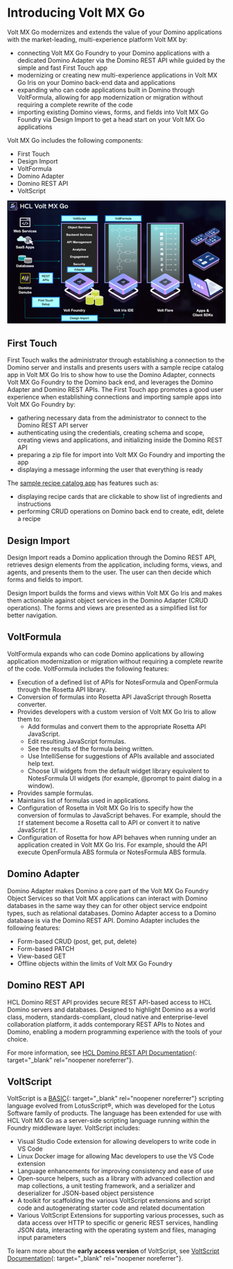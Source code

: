 # Introducing Volt MX Go

Volt MX Go modernizes and extends the value of your Domino applications with the market-leading, multi-experience platform Volt MX by:

- connecting Volt MX Go Foundry to your Domino applications with a dedicated Domino Adapter via the Domino REST API while guided by the simple and fast First Touch app
- modernizing or creating new multi-experience applications in Volt MX Go Iris on your Domino back-end data and applications
- expanding who can code applications built in Domino through VoltFormula, allowing for app modernization or migration without requiring a complete rewrite of the code
- importing existing Domino views, forms, and fields into Volt MX Go Foundry via Design Import to get a head start on your Volt MX Go applications 

Volt MX Go includes the following components:

- First Touch
- Design Import
- VoltFormula
- Domino Adapter
- Domino REST API
- VoltScript

![Volt MX Go](../assets/images/VoltMXGoDiagram.png)

## First Touch

First Touch walks the administrator through establishing a connection to the Domino server and installs and presents users with a sample recipe catalog app in Volt MX Go Iris to show how to use the Domino Adapter, connects Volt MX Go Foundry to the Domino back end, and leverages the Domino Adapter and Domino REST APIs. The First Touch app promotes a good user experience when establishing connections and importing sample apps into Volt MX Go Foundry by:

- gathering necessary data from the administrator to connect to the Domino REST API server
- authenticating using the credentials, creating schema and scope, creating views and applications, and initializing inside the Domino REST API
- preparing a zip file for import into Volt MX Go Foundry and importing the app
- displaying a message informing the user that everything is ready

The [sample recipe catalog app](firsttouchapp.md) has features such as:

- displaying recipe cards that are clickable to show list of ingredients and instructions
- performing CRUD operations on Domino back end to create, edit, delete a recipe 

## Design Import

Design Import reads a Domino application through the Domino REST API, retrieves design elements from the application, including forms, views, and agents, and presents them to the user. The user can then decide which forms and fields to import. 

Design Import builds the forms and views within Volt MX Go Iris and makes them actionable against object services in the Domino Adapter (CRUD operations). The forms and views are presented as a simplified list for better navigation.

## VoltFormula

VoltFormula expands who can code Domino applications by allowing application modernization or migration without requiring a complete rewrite of the code. VoltFormula includes the following features:

- Execution of a defined list of APIs for NotesFormula and OpenFormula through the Rosetta API library.
- Conversion of formulas into Rosetta API JavaScript through Rosetta converter.
- Provides developers with a custom version of Volt MX Go Iris to allow them to:
    - Add formulas and convert them to the appropriate Rosetta API JavaScript.
    - Edit resulting JavaScript formulas.
    - See the results of the formula being written.
    - Use IntelliSense for suggestions of APIs available and associated help text.
    - Choose UI widgets from the default widget library equivalent to NotesFormula UI widgets (for example, @prompt to paint dialog in a window).
- Provides sample formulas.
- Maintains list of formulas used in applications.
- Configuration of Rosetta in Volt MX Go Iris to specify how the conversion of formulas to JavaScript behaves. For example, should the `If` statement become a Rosetta call to API or convert it to native JavaScript `If`.
- Configuration of Rosetta for how API behaves when running under an application created in Volt MX Go Iris. For example, should the API execute OpenFormula ABS formula or NotesFormula ABS formula.

## Domino Adapter

Domino Adapter makes Domino a core part of the Volt MX Go Foundry Object Services so that Volt MX applications can interact with Domino databases in the same way they can for other object service endpoint types, such as relational databases. Domino Adapter access to a Domino database is via the Domino REST API. Domino Adapter includes the following features: 

- Form-based CRUD (post, get, put, delete)
- Form-based PATCH
- View-based GET
- Offline objects within the limits of Volt MX Go Foundry 

## Domino REST API

HCL Domino REST API provides secure REST API-based access to HCL Domino servers and databases. Designed to highlight Domino as a world class, modern, standards-compliant, cloud native and enterprise-level collaboration platform, it adds contemporary REST APIs to Notes and Domino, enabling a modern programming experience with the tools of your choice. 

For more information, see [HCL Domino REST API Documentation](https://opensource.hcltechsw.com/Domino-rest-api/index.html){: target="_blank" rel="noopener noreferrer"}.

## VoltScript

VoltScript is a [BASIC](https://en.wikipedia.org/wiki/BASIC){: target="_blank" rel="noopener noreferrer"} scripting language evolved from LotusScript&#174;, which was developed for the Lotus Software family of products. The language has been extended for use with HCL Volt MX Go as a server-side scripting language running within the Foundry middleware layer. VoltScript includes:

- Visual Studio Code extension for allowing developers to write code in VS Code
- Linux Docker image for allowing Mac developers to use the VS Code extension
- Language enhancements for improving consistency and ease of use
- Open-source helpers, such as a library with advanced collection and map collections, a unit testing framework, and a serializer and deserializer for JSON-based object persistence
- A toolkit for scaffolding the various VoltScript extensions and script code and autogenerating starter code and related documentation
- Various VoltScript Extensions for supporting various processes, such as data access over HTTP to specific or generic REST services, handling JSON data, interacting with the operating system and files, managing input parameters

To learn more about the **early access version** of VoltScript, see [VoltScript Documentation](https://help.hcltechsw.com/docs/voltscript/early-access/index.html){: target="_blank" rel="noopener noreferrer"}.

